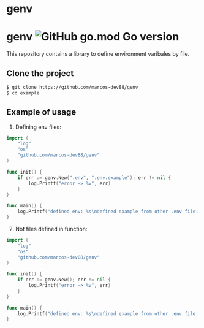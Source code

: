 # genv

# genv ![GitHub go.mod Go version](https://img.shields.io/github/go-mod/go-version/marcos-dev88/genv?color=%2329D6D8&logo=Go&logoColor=%2329D6D8)
This repository contains a library to define environment varibales by file.

## Clone the project
```bash
$ git clone https://github.com/marcos-dev88/genv
$ cd example
```

## Example of usage
1. Defining env files:
```go
import (
	"log"
	"os"
	"github.com/marcos-dev88/genv"
)

func init() {
	if err := genv.New(".env", ".env.example"); err != nil {
		log.Printf("error -> %v", err)
	}
}

func main() {
	log.Printf("defined env: %s\ndefined example from other .env file: %s", os.Getenv("TEST_KEY"), os.Getenv("TEST_EXAMPLE_KEY"))
}
```

2. Not files defined in function:
```go
import (
	"log"
	"os"
	"github.com/marcos-dev88/genv"
)

func init() {
	if err := genv.New(); err != nil {
		log.Printf("error -> %v", err)
	}
}

func main() {
	log.Printf("defined env: %s\ndefined example from other .env file: %s", os.Getenv("TEST_KEY"), os.Getenv("TEST_EXAMPLE_KEY"))
}
```

